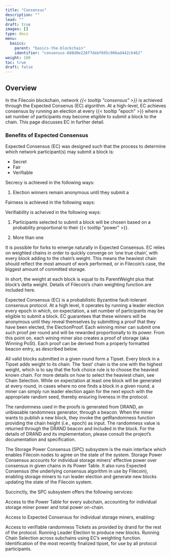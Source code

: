 ```yaml
---
title: "Consensus"
description: ""
lead: ""
draft: true
images: []
type: docs
menu:
  basics:
    parent: "basics-the-blockchain"
    identifier: "consensus-688d0e228f7debf695c906ad442cb462"
weight: 100
toc: true
draft: false
---
```


## Overview

In the Filecoin blockchain, network _{{< tooltip "consensus" >}}_ is achieved through the Expected Consenus (EC) algorithm. At a high-level, EC achieves consensus by running an election at every {{< tooltip "epoch" >}} where a set number of participants may become eligible to submit a block to the chain. This page discusses EC in further detail.

### Benefits of Expected Consensus

Expected Consensus (EC) was designed such that the process to determine which network participant(s) may submit a block is:

   - Secret
   - Fair
   - Verifiable


Secrecy is achieved in the following ways:

1. Election winners remain anonymous until they submit a  

Fairness is achieved in the following ways:

Verifiability is acheived in the following ways:

1. Participants selected to submit a block will be chosen based on a probability proportional to their {{< tooltip "power" >}}.

1. More than one 


<!-- 
TODO
chain weighting / selection
https://spec.filecoin.io/algorithms/expected_consensus/
edit info
!-->

It is possible for forks to emerge naturally in Expected Consensus. EC relies on weighted chains in order to quickly converge on ‘one true chain’, with every block adding to the chain’s weight. This means the heaviest chain should reflect the most amount of work performed, or in Filecoin’s case, the biggest amount of committed storage.

In short, the weight at each block is equal to its ParentWeight plus that block’s delta weight. Details of Filecoin’s chain weighting function are included here.



<!-- 
TODO 
EC overall
https://spec.filecoin.io/algorithms/expected_consensus/
edit info
!-->

Expected Consensus (EC) is a probabilistic Byzantine fault-tolerant consensus protocol. At a high level, it operates by running a leader election every epoch in which, on expectation, a set number of participants may be eligible to submit a block. EC guarantees that these winners will be anonymous until they reveal themselves by submitting a proof that they have been elected, the ElectionProof. Each winning miner can submit one such proof per round and will be rewarded proportionally to its power. From this point on, each wining miner also creates a proof of storage (aka Winning PoSt). Each proof can be derived from a properly formatted beacon entry, as described below.

All valid blocks submitted in a given round form a Tipset. Every block in a Tipset adds weight to its chain. The ‘best’ chain is the one with the highest weight, which is to say that the fork choice rule is to choose the heaviest known chain. For more details on how to select the heaviest chain, see Chain Selection. While on expectation at least one block will be generated at every round, in cases where no one finds a block in a given round, a miner can simply run leader election again for the next epoch with the appropriate random seed, thereby ensuring liveness in the protocol.

The randomness used in the proofs is generated from DRAND, an unbiasable randomness generator, through a beacon. When the miner wants to publish a new block, they invoke the getRandomness function providing the chain height (i.e., epoch) as input. The randomness value is returned through the DRAND beacon and included in the block. For the details of DRAND and its implementation, please consult the project’s documentation and specification.

<!-- 
TODO 
Storage power consensus
https://spec.filecoin.io/systems/filecoin_blockchain/storage_power_consensus/
edit info
!-->

The Storage Power Consensus (SPC) subsystem is the main interface which enables Filecoin nodes to agree on the state of the system. Storage Power Consensus accounts for individual storage miners' effective power over consensus in given chains in its Power Table. It also runs Expected Consensus (the underlying consensus algorithm in use by Filecoin), enabling storage miners to run leader election and generate new blocks updating the state of the Filecoin system.

Succinctly, the SPC subsystem offers the following services:

Access to the Power Table for every subchain, accounting for individual storage miner power and total power on-chain.

Access to Expected Consensus for individual storage miners, enabling:

Access to verifiable randomness Tickets as provided by drand for the rest of the protocol.
Running Leader Election to produce new blocks.
Running Chain Selection across subchains using EC’s weighting function.
Identification of the most recently finalized tipset, for use by all protocol participants.
